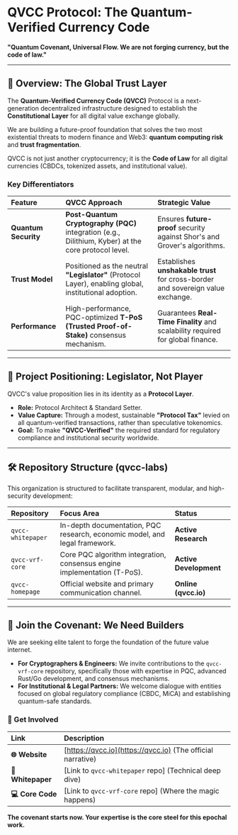 # QVCC Protocol: The Quantum-Verified Currency Code

**"Quantum Covenant, Universal Flow. We are not forging currency, but the code of law."**

---

## 🚀 Overview: The Global Trust Layer

The **Quantum-Verified Currency Code (QVCC)** Protocol is a next-generation decentralized infrastructure designed to establish the **Constitutional Layer** for all digital value exchange globally.

We are building a future-proof foundation that solves the two most existential threats to modern finance and Web3: **quantum computing risk** and **trust fragmentation**.

QVCC is not just another cryptocurrency; it is the **Code of Law** for all digital currencies (CBDCs, tokenized assets, and institutional value).

### Key Differentiators

| Feature | QVCC Approach | Strategic Value |
| :--- | :--- | :--- |
| **Quantum Security** | **Post-Quantum Cryptography (PQC)** integration (e.g., Dilithium, Kyber) at the core protocol level. | Ensures **future-proof** security against Shor's and Grover's algorithms. |
| **Trust Model** | Positioned as the neutral **"Legislator"** (Protocol Layer), enabling global, institutional adoption. | Establishes **unshakable trust** for cross-border and sovereign value exchange. |
| **Performance** | High-performance, PQC-optimized **T-PoS (Trusted Proof-of-Stake)** consensus mechanism. | Guarantees **Real-Time Finality** and scalability required for global finance. |

---

## 💎 Project Positioning: Legislator, Not Player

QVCC's value proposition lies in its identity as a **Protocol Layer**.

* **Role:** Protocol Architect & Standard Setter.
* **Value Capture:** Through a modest, sustainable **"Protocol Tax"** levied on all quantum-verified transactions, rather than speculative tokenomics.
* **Goal:** To make **"QVCC-Verified"** the required standard for regulatory compliance and institutional security worldwide.

---

## 🛠️ Repository Structure (qvcc-labs)

This organization is structured to facilitate transparent, modular, and high-security development:

| Repository | Focus Area | Status |
| :--- | :--- | :--- |
| `qvcc-whitepaper` | In-depth documentation, PQC research, economic model, and legal framework. | **Active Research** |
| `qvcc-vrf-core` | Core PQC algorithm integration, consensus engine implementation (T-PoS). | **Active Development** |
| `qvcc-homepage` | Official website and primary communication channel. | **Online (qvcc.io)** |

---

## 🤝 Join the Covenant: We Need Builders

We are seeking elite talent to forge the foundation of the future value internet.

* **For Cryptographers & Engineers:** We invite contributions to the `qvcc-vrf-core` repository, specifically those with expertise in PQC, advanced Rust/Go development, and consensus mechanisms.
* **For Institutional & Legal Partners:** We welcome dialogue with entities focused on global regulatory compliance (CBDC, MiCA) and establishing quantum-safe standards.

### 🔗 Get Involved

| Link | Description |
| :--- | :--- |
| **🌐 Website** | [https://qvcc.io](https://qvcc.io) (The official narrative) |
| **📄 Whitepaper** | [Link to `qvcc-whitepaper` repo] (Technical deep dive) |
| **💻 Core Code** | [Link to `qvcc-vrf-core` repo] (Where the magic happens) |

**The covenant starts now. Your expertise is the core steel for this epochal work.**
